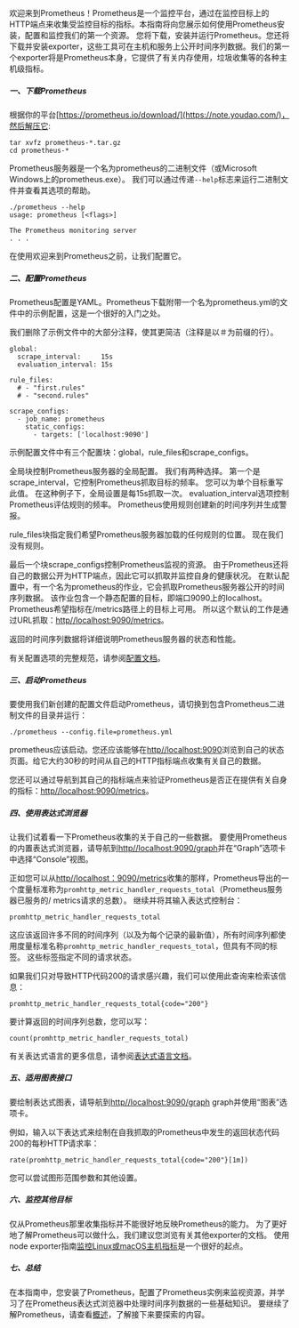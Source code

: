 欢迎来到Prometheus！Prometheus是一个监控平台，通过在监控目标上的HTTP端点来收集受监控目标的指标。本指南将向您展示如何使用Prometheus安装，配置和监控我们的第一个资源。 您将下载，安装并运行Prometheus。您还将下载并安装exporter，这些工具可在主机和服务上公开时间序列数据。我们的第一个exporter将是Prometheus本身，它提供了有关内存使用，垃圾收集等的各种主机级指标。

##### 一、下载Prometheus
根据你的平台[https://prometheus.io/download/](https://note.youdao.com/)，然后解压它:
```
tar xvfz prometheus-*.tar.gz
cd prometheus-*
```
Prometheus服务器是一个名为prometheus的二进制文件（或Microsoft Windows上的prometheus.exe）。 我们可以通过传递`--help`标志来运行二进制文件并查看其选项的帮助。
```
./prometheus --help
usage: prometheus [<flags>]

The Prometheus monitoring server
. . .
```
在使用欢迎来到Prometheus之前，让我们配置它。

##### 二、配置Prometheus
Prometheus配置是YAML。Prometheus下载附带一个名为prometheus.yml的文件中的示例配置，这是一个很好的入门之处。

我们删除了示例文件中的大部分注释，使其更简洁（注释是以＃为前缀的行）。
```
global:
  scrape_interval:     15s
  evaluation_interval: 15s

rule_files:
  # - "first.rules"
  # - "second.rules"

scrape_configs:
  - job_name: prometheus
    static_configs:
      - targets: ['localhost:9090']
```
示例配置文件中有三个配置块：global，rule_files和scrape_configs。

全局块控制Prometheus服务器的全局配置。 我们有两种选择。 第一个是scrape_interval，它控制Prometheus抓取目标的频率。 您可以为单个目标重写此值。 在这种例子下，全局设置是每15s抓取一次。 evaluation_interval选项控制Prometheus评估规则的频率。 Prometheus使用规则创建新的时间序列并生成警报。

rule_files块指定我们希望Prometheus服务器加载的任何规则的位置。 现在我们没有规则。

最后一个块scrape_configs控制Prometheus监视的资源。 由于Prometheus还将自己的数据公开为HTTP端点，因此它可以抓取并监控自身的健康状况。 在默认配置中，有一个名为prometheus的作业，它会抓取Prometheus服务器公开的时间序列数据。 该作业包含一个静态配置的目标，即端口9090上的localhost。Prometheus希望指标在/metrics路径上的目标上可用。 所以这个默认的工作是通过URL抓取：[http//localhost:9090/metrics](http//localhost:9090/metrics)。

返回的时间序列数据将详细说明Prometheus服务器的状态和性能。

有关配置选项的完整规范，请参阅[配置文档](https://prometheus.io/docs/prometheus/latest/configuration/configuration/)。

##### 三、启动Prometheus
要使用我们新创建的配置文件启动Prometheus，请切换到包含Prometheus二进制文件的目录并运行：
```
./prometheus --config.file=prometheus.yml
```
prometheus应该启动。您还应该能够在[http//localhost:9090](http//localhost:9090)浏览到自己的状态页面。给它大约30秒的时间从自己的HTTP指标端点收集有关自己的数据。

您还可以通过导航到其自己的指标端点来验证Prometheus是否正在提供有关自身的指标：[http//localhost:9090/metrics](http//localhost:9090/metrics)。

##### 四、使用表达式浏览器
让我们试着看一下Prometheus收集的关于自己的一些数据。 要使用Prometheus的内置表达式浏览器，请导航到[http//localhost:9090/graph](http//localhost:9090/graph)并在“Graph”选项卡中选择“Console”视图。

正如您可以从[http//localhost：9090/metrics](http//localhost：9090/metrics)收集的那样，Prometheus导出的一个度量标准称为`promhttp_metric_handler_requests_total`（Prometheus服务器已服务的/ metrics请求的总数）。 继续并将其输入表达式控制台：
```
promhttp_metric_handler_requests_total
```
这应该返回许多不同的时间序列（以及为每个记录的最新值），所有时间序列都使用度量标准名称`promhttp_metric_handler_requests_total`，但具有不同的标签。 这些标签指定不同的请求状态。

如果我们只对导致HTTP代码200的请求感兴趣，我们可以使用此查询来检索该信息：
```
promhttp_metric_handler_requests_total{code="200"}
```
要计算返回的时间序列总数，您可以写：
```
count(promhttp_metric_handler_requests_total)
```
有关表达式语言的更多信息，请参阅[表达式语言文档](https://prometheus.io/docs/prometheus/latest/querying/basics/)。

##### 五、适用图表接口
要绘制表达式图表，请导航到[http//localhost:9090/graph](http//localhost:9090/mgraph) graph并使用“图表”选项卡。

例如，输入以下表达式来绘制在自我抓取的Prometheus中发生的返回状态代码200的每秒HTTP请求率：
```
rate(promhttp_metric_handler_requests_total{code="200"}[1m])
```
您可以尝试图形范围参数和其他设置。

##### 六、监控其他目标
仅从Prometheus那里收集指标并不能很好地反映Prometheus的能力。 为了更好地了解Prometheus可以做什么，我们建议您浏览有关其他exporter的文档。 使用node exporter指南[监控Linux或macOS主机指标](https://prometheus.io/docs/guides/node-exporter/)是一个很好的起点。

##### 七、总结
在本指南中，您安装了Prometheus，配置了Prometheus实例来监视资源，并学习了在Prometheus表达式浏览器中处理时间序列数据的一些基础知识。 要继续了解Prometheus，请查看[概述](https://prometheus.io/docs/introduction/overview/)，了解接下来要探索的内容。

